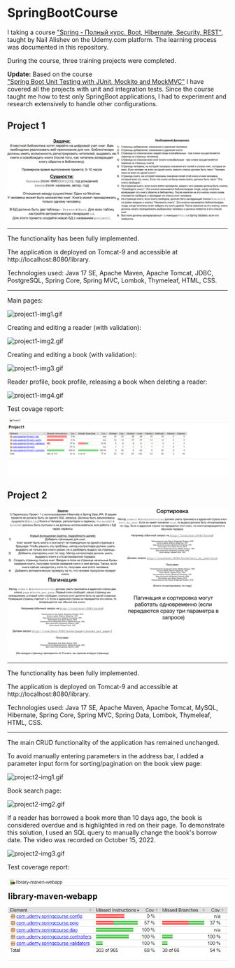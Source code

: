 # SpringBootCourse

I taking a course ["Spring - Полный курс. Boot, Hibernate, Security, REST"](https://www.udemy.com/course/spring-alishev/), 
taught by Nail Alishev on the Udemy.com platform. The learning process was documented in this repository.

During the course, three training projects were completed.

**Update:** Based on the course  
["Spring Boot Unit Testing with JUnit, Mockito and MockMVC"](https://www.udemy.com/course/spring-boot-unit-testing/)
I have covered all the projects with unit and integration tests. Since the course taught me how to test only SpringBoot applications, 
I had to experiment and research extensively to handle other configurations.

## Project 1

![project1-task.jpg](Project1/img.jpg)

---

The functionality has been fully implemented.

The application is deployed on Tomcat-9 and accessible at http://localhost:8080/library.

Technologies used: Java 17 SE, Apache Maven, Apache Tomcat, JDBC, PostgreSQL, Spring Core, Spring MVC, Lombok, Thymeleaf, HTML, CSS.

---

Main pages:

![project1-img1.gif](Project1/img1.gif)

Creating and editing a reader (with validation):

![project1-img2.gif](Project1/img2.gif)

Creating and editing a book (with validation):

![project1-img3.gif](Project1/img3.gif)

Reader profile, book profile, releasing a book when deleting a reader:

![project1-img4.gif](Project1/img4.gif)

Test covage report:

![project1-jacoco.png](Project1/jacoco2.png)

## Project 2

![project2-task.jpg](Project2/Project2/img.jpg)

---

The functionality has been fully implemented.

The application is deployed on Tomcat-9 and accessible at http://localhost:8080/library.

Technologies used: Java 17 SE, Apache Maven, Apache Tomcat, MySQL, Hibernate, Spring Core, Spring MVC, Spring Data, Lombok, Thymeleaf, HTML, CSS.

---

The main CRUD functionality of the application has remained unchanged.

To avoid manually entering parameters in the address bar, I added a parameter input form for sorting/pagination on the book view page:

![project2-img1.gif](Project2/Project2/img1.gif)

Book search page:

![project2-img2.gif](Project2/Project2/img2.gif)

If a reader has borrowed a book more than 10 days ago, the book is considered overdue and is highlighted in red on their page. To demonstrate this solution, I used an SQL query to manually change the book's borrow date. The video was recorded on October 15, 2022.

![project2-img3.gif](Project2/Project2/img3.gif)

Test coverage report:

![project2-jacoco.png](Project2/Project2/jacoco.png)

